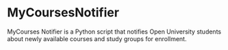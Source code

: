 # MyCoursesNotifier
MyCourses Notifier is a Python script that notifies Open University students about newly available courses and study groups for enrollment. 

